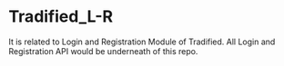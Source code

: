 # Tradified_L-R
It is related to Login and Registration Module of Tradified. All Login and Registration API would be underneath of this repo.
